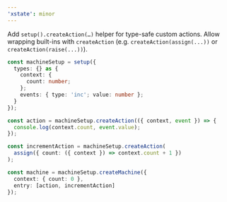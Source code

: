```yaml
---
'xstate': minor
---
```


Add `setup().createAction(…)` helper for type-safe custom actions.
Allow wrapping built-ins with `createAction` (e.g. `createAction(assign(...))` or `createAction(raise(...))`).

```ts
const machineSetup = setup({
  types: {} as {
    context: {
      count: number;
    };
    events: { type: 'inc'; value: number };
  }
});

const action = machineSetup.createAction(({ context, event }) => {
  console.log(context.count, event.value);
});

const incrementAction = machineSetup.createAction(
  assign({ count: ({ context }) => context.count + 1 })
);

const machine = machineSetup.createMachine({
  context: { count: 0 },
  entry: [action, incrementAction]
});
```
